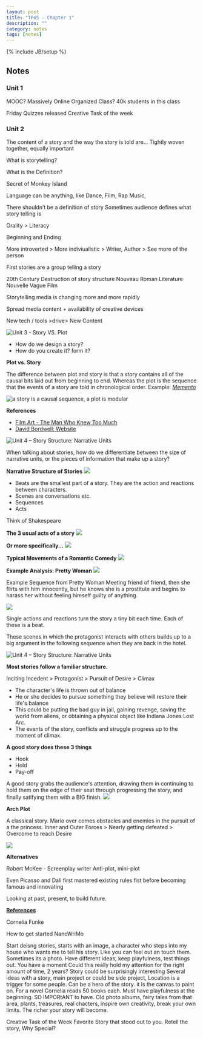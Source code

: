 ```yaml
---
layout: post
title: "TFoS - Chapter 1"
description: ""
category: notes
tags: [notes]
---
```

{% include JB/setup %}

## Notes

### Unit 1
MOOC?
Massively Online Organized Class?
40k students in this class

Friday Quizzes released
Creative Task of the week

### Unit 2
The content of a story and the way the story is told are…
Tightly woven together, equally important

What is storytelling?

What is the Definition?

Secret of Monkey Island

Language can be anything, like Dance, Film, Rap Music,

There shouldn’t be a definition of story
Sometimes audience defines what story telling is

Orality > Literacy

Beginning and Ending

More introverted > More indiviualistic > Writer, Author > See more of the person

First stories are a group telling a story

20th Century Destruction of story structure 
Nouveau Roman Literature
Nouvelle Vague Film

Storytelling media is changing more and more rapidly

Spread media content + availability of creative devices 

New tech / tools >drive> New Content

<img src="../../images/c1u3/title.png" alt="Unit 3 - Story VS. Plot">

- How do we design a story?
- How do you create it? form it?

**Plot vs. Story**

The difference between plot and story is that a story contains all of the causal bits laid out from beginning to end. Whereas the plot is the sequence that the events of a story are told in chronological order. Example: *[Memento](http://www.imdb.com/title/tt0209144/?ref_=nv_sr_1)*

<img src="../../images/c1u3/diagram.png" alt="a story is a causal sequence, a plot is modular">

**References**

- [Film Art - The Man Who Knew Too Much](http://www.criterion.com/current/posts/2656-film-art-on-the-man-who-knew-too-much?__hstc=162494947.6a0d501c80dec39cf45fb9c021f13409.1382733536175.1383684659299.1384309673841.5&__hssc=162494947.5.1384309673841&__hsfp=1511747414)
- [David Bordwell: Website](http://www.davidbordwell.net/filmart/?__hstc=162494947.6a0d501c80dec39cf45fb9c021f13409.1382733536175.1383684659299.1384309673841.5&__hssc=162494947.5.1384309673841&__hsfp=1511747414)

<img src="../../images/c1u4/title.png" alt="Unit 4 – Story Structure: Narrative Units">

When talking about stories, how do we differentiate between the size of narrative units, or the pieces of information that make up a story?

**Narrative Structure of Stories**
<img src="../../images/c1u4/diagram-1.png">
- Beats are the smallest part of a story. They are the action and reactions between characters.
- Scenes are conversations etc.
- Sequences
- Acts

Think of Shakespeare

**The 3 usual acts of a story**
<img src="../../images/c1u4/diagram-2.png">

**Or more specifically...**
<img src="../../images/c1u4/diagram-3.png">

**Typical Movements of a Romantic Comedy**
<img src="../../images/c1u4/diagram-4.png">

**Example Analysis: Pretty Woman**
<img src="../../images/c1u4/diagram-5.png">

Example Sequence from Pretty Woman
Meeting friend of friend, then she flirts with him innocently, but he knows she is a prostitute and begins to harass her without feeling himself guilty of anything.

<img src="../../images/c1u4/diagram-6.png">

Single actions and reactions turn the story a tiny bit each time. Each of these is a beat.

These scenes in which the protagonist interacts with others builds up to a big argument in the following sequence when they are back in the hotel.

<img src="../../images/c1u5/title.png" alt="Unit 4 – Story Structure: Narrative Units">

**Most stories follow a familiar structure.**

Inciting Incedent > Protagonist > Pursuit of Desire > Climax

- The character's life is thrown out of balance
- He or she decides to pursue something they believe will restore their life's balance
- This could be putting the bad guy in jail, gaining revenge, saving the world from aliens, or obtaining a physical object like Indiana Jones Lost Arc.
- The events of the story, conflicts and struggle progress up to the moment of climax.

**A good story does these 3 things**
- Hook
- Hold
- Pay-off

A good story grabs the audience's attention, drawing them in continuing to hold them on the edge of their seat through progressing the story, and finally satifying them with a BIG finish.
<img src="../../images/c1u5/diagram-2.png">

**Arch Plot**

A classical story. Mario over comes obstacles and enemies in the pursuit of a the princess.
Inner and Outer Forces > Nearly getting defeated > Overcome to reach Desire

<img src="../../images/c1u5/diagram-1.png">

**Alternatives**

Robert McKee - Screenplay writer
Anti-plot, mini-plot

Even Picasso and Dali first mastered existing rules fist before becoming famous and innovating

Looking at past, present, to build future.

**[References](https://iversity.org/my/courses/the-future-of-storytelling/lesson_units/2753)**

Cornelia Funke

How to get started
NanoWriMo

Start deisng stories, starts with an image, a character who steps into my house who wants me to tell his story. Like you can feel out an touch them. Sometimes its a photo. Have different ideas, keep playfulness, test things out.
You have a moment
Could this really hold my attention for the right amount of time, 2 years?
Story could be surprisingly interesting
Several ideas with a story, main project or could be side project,
Location is a trigger for some people. Can be a hero of the story. it is the canvas to paint on.
For a novel Cornelia reads 50 books each.
Must have playfulness at the beginning. SO IMPORtANT to have.
Old photo albums, fairy tales from that area, plants, treasures, real chacters, inspire own creativity, break your own limits. The richer your story will become.

Creative Task of the Week
Favorite Story that stood out to you.
Retell the story, Why Special?
